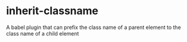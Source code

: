 # inherit-classname
A babel plugin that can prefix the class name of a parent element to the class name of a child element
